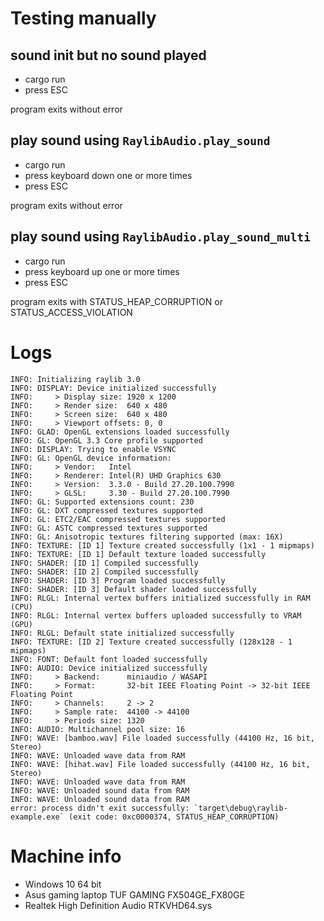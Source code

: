 # Testing manually

## sound init but no sound played
+ cargo run
+ press ESC

program exits without error

## play sound using `RaylibAudio.play_sound`
+ cargo run
+ press keyboard down one or more times
+ press ESC

program exits without error

## play sound using `RaylibAudio.play_sound_multi`
+ cargo run
+ press keyboard up one or more times
+ press ESC

program exits with STATUS_HEAP_CORRUPTION or STATUS_ACCESS_VIOLATION

# Logs

```
INFO: Initializing raylib 3.0
INFO: DISPLAY: Device initialized successfully
INFO:     > Display size: 1920 x 1200
INFO:     > Render size:  640 x 480
INFO:     > Screen size:  640 x 480
INFO:     > Viewport offsets: 0, 0
INFO: GLAD: OpenGL extensions loaded successfully
INFO: GL: OpenGL 3.3 Core profile supported
INFO: DISPLAY: Trying to enable VSYNC
INFO: GL: OpenGL device information:
INFO:     > Vendor:   Intel
INFO:     > Renderer: Intel(R) UHD Graphics 630
INFO:     > Version:  3.3.0 - Build 27.20.100.7990
INFO:     > GLSL:     3.30 - Build 27.20.100.7990
INFO: GL: Supported extensions count: 230
INFO: GL: DXT compressed textures supported
INFO: GL: ETC2/EAC compressed textures supported
INFO: GL: ASTC compressed textures supported
INFO: GL: Anisotropic textures filtering supported (max: 16X)
INFO: TEXTURE: [ID 1] Texture created successfully (1x1 - 1 mipmaps)
INFO: TEXTURE: [ID 1] Default texture loaded successfully
INFO: SHADER: [ID 1] Compiled successfully
INFO: SHADER: [ID 2] Compiled successfully
INFO: SHADER: [ID 3] Program loaded successfully
INFO: SHADER: [ID 3] Default shader loaded successfully
INFO: RLGL: Internal vertex buffers initialized successfully in RAM (CPU)
INFO: RLGL: Internal vertex buffers uploaded successfully to VRAM (GPU)
INFO: RLGL: Default state initialized successfully
INFO: TEXTURE: [ID 2] Texture created successfully (128x128 - 1 mipmaps)
INFO: FONT: Default font loaded successfully
INFO: AUDIO: Device initialized successfully
INFO:     > Backend:      miniaudio / WASAPI
INFO:     > Format:       32-bit IEEE Floating Point -> 32-bit IEEE Floating Point
INFO:     > Channels:     2 -> 2
INFO:     > Sample rate:  44100 -> 44100
INFO:     > Periods size: 1320
INFO: AUDIO: Multichannel pool size: 16
INFO: WAVE: [bamboo.wav] File loaded successfully (44100 Hz, 16 bit, Stereo)
INFO: WAVE: Unloaded wave data from RAM
INFO: WAVE: [hihat.wav] File loaded successfully (44100 Hz, 16 bit, Stereo)
INFO: WAVE: Unloaded wave data from RAM
INFO: WAVE: Unloaded sound data from RAM
INFO: WAVE: Unloaded sound data from RAM
error: process didn't exit successfully: `target\debug\raylib-example.exe` (exit code: 0xc0000374, STATUS_HEAP_CORRUPTION)
```

# Machine info

+ Windows 10 64 bit
+ Asus gaming laptop TUF GAMING FX504GE_FX80GE
+ Realtek High Definition Audio RTKVHD64.sys



